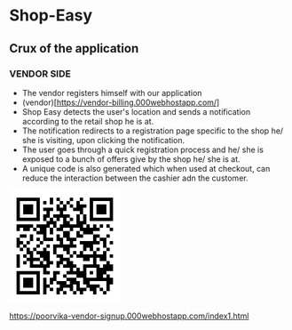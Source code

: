 # Shop-Easy

## Crux of the application

### VENDOR SIDE
* The vendor registers himself with our application
* (vendor)[https://vendor-billing.000webhostapp.com/]
* Shop Easy detects the user's location and sends a notification according to the retail shop he is at.
* The notification redirects to a registration page specific to the shop he/ she is visiting, upon clicking the notification.
* The user goes through a quick registration process and he/ she is exposed to a bunch of offers give by the shop he/ she is at.
* A unique code is also generated which when used at checkout, can reduce the interaction between the cashier adn the customer.


<img src="Images/QR.png"> 







https://poorvika-vendor-signup.000webhostapp.com/index1.html
